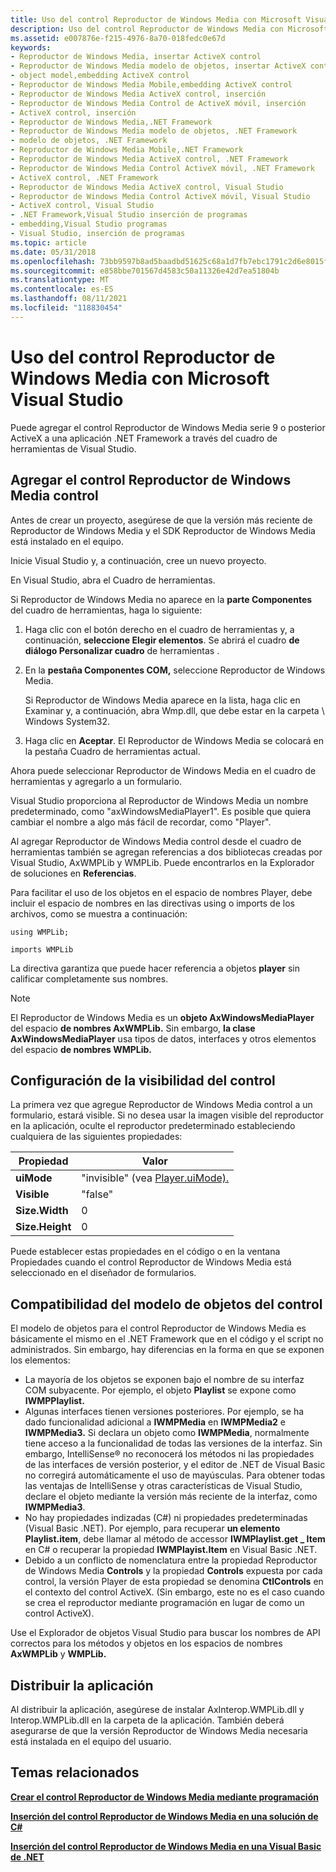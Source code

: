 ```yaml
---
title: Uso del control Reproductor de Windows Media con Microsoft Visual Studio
description: Uso del control Reproductor de Windows Media con Microsoft Visual Studio
ms.assetid: e007876e-f215-4976-8a70-018fedc0e67d
keywords:
- Reproductor de Windows Media, insertar ActiveX control
- Reproductor de Windows Media modelo de objetos, insertar ActiveX control
- object model,embedding ActiveX control
- Reproductor de Windows Media Mobile,embedding ActiveX control
- Reproductor de Windows Media ActiveX control, inserción
- Reproductor de Windows Media Control de ActiveX móvil, inserción
- ActiveX control, inserción
- Reproductor de Windows Media,.NET Framework
- Reproductor de Windows Media modelo de objetos, .NET Framework
- modelo de objetos, .NET Framework
- Reproductor de Windows Media Mobile,.NET Framework
- Reproductor de Windows Media ActiveX control, .NET Framework
- Reproductor de Windows Media Control ActiveX móvil, .NET Framework
- ActiveX control, .NET Framework
- Reproductor de Windows Media ActiveX control, Visual Studio
- Reproductor de Windows Media Control ActiveX móvil, Visual Studio
- ActiveX control, Visual Studio
- .NET Framework,Visual Studio inserción de programas
- embedding,Visual Studio programas
- Visual Studio, inserción de programas
ms.topic: article
ms.date: 05/31/2018
ms.openlocfilehash: 73bb9597b8ad5baadbd51625c68a1d7fb7ebc1791c2d6e8015fb79ba2cab3be6
ms.sourcegitcommit: e858bbe701567d4583c50a11326e42d7ea51804b
ms.translationtype: MT
ms.contentlocale: es-ES
ms.lasthandoff: 08/11/2021
ms.locfileid: "118830454"
---
```

# <a name="using-the-windows-media-player-control-with-microsoft-visual-studio"></a>Uso del control Reproductor de Windows Media con Microsoft Visual Studio

Puede agregar el control Reproductor de Windows Media serie 9 o posterior ActiveX a una aplicación .NET Framework a través del cuadro de herramientas de Visual Studio.

## <a name="adding-the-windows-media-player-control"></a>Agregar el control Reproductor de Windows Media control

Antes de crear un proyecto, asegúrese de que la versión más reciente de Reproductor de Windows Media y el SDK Reproductor de Windows Media está instalado en el equipo.

Inicie Visual Studio y, a continuación, cree un nuevo proyecto.

En Visual Studio, abra el Cuadro de herramientas.

Si Reproductor de Windows Media no aparece en la **parte Componentes** del cuadro de herramientas, haga lo siguiente:

1.  Haga clic con el botón derecho en el cuadro de herramientas y, a continuación, **seleccione Elegir elementos**. Se abrirá el cuadro **de diálogo Personalizar cuadro** de herramientas .
2.  En la **pestaña Componentes COM,** seleccione Reproductor de Windows Media.

    Si Reproductor de Windows Media aparece en la lista, haga clic en Examinar y, a continuación, abra Wmp.dll, que debe estar en la carpeta \\ Windows System32.

3.  Haga clic en **Aceptar**. El Reproductor de Windows Media se colocará en la pestaña Cuadro de herramientas actual.

Ahora puede seleccionar Reproductor de Windows Media en el cuadro de herramientas y agregarlo a un formulario.

Visual Studio proporciona al Reproductor de Windows Media un nombre predeterminado, como "axWindowsMediaPlayer1". Es posible que quiera cambiar el nombre a algo más fácil de recordar, como "Player".

Al agregar Reproductor de Windows Media control desde el cuadro de herramientas también se agregan referencias a dos bibliotecas creadas por Visual Studio, AxWMPLib y WMPLib. Puede encontrarlos en la Explorador de soluciones en **Referencias**.

Para facilitar el uso de los objetos en el espacio de nombres Player, debe incluir el espacio de nombres en las directivas using o imports de los archivos, como se muestra a continuación:


```Csharp
using WMPLib;
```




```VB
imports WMPLib

```



La directiva garantiza que puede hacer referencia a objetos **player** sin calificar completamente sus nombres.

> [!Note]  
> El Reproductor de Windows Media es un **objeto AxWindowsMediaPlayer** del espacio **de nombres AxWMPLib.** Sin embargo, **la clase AxWindowsMediaPlayer** usa tipos de datos, interfaces y otros elementos del espacio **de nombres WMPLib.**

 

## <a name="configuring-visibility-of-the-control"></a>Configuración de la visibilidad del control

La primera vez que agregue Reproductor de Windows Media control a un formulario, estará visible. Si no desea usar la imagen visible del reproductor en la aplicación, oculte el reproductor predeterminado estableciendo cualquiera de las siguientes propiedades:



| Propiedad        | Valor                                                 |
|-----------------|-------------------------------------------------------|
| **uiMode**      | "invisible" (vea [Player.uiMode).](player-uimode.md) |
| **Visible**     | "false"                                               |
| **Size.Width**  | 0                                                     |
| **Size.Height** | 0                                                     |



 

Puede establecer estas propiedades en el  código o en la ventana Propiedades cuando el control Reproductor de Windows Media está seleccionado en el diseñador de formularios.

## <a name="object-model-compatibility-of-the-control"></a>Compatibilidad del modelo de objetos del control

El modelo de objetos para el control Reproductor de Windows Media es básicamente el mismo en el .NET Framework que en el código y el script no administrados. Sin embargo, hay diferencias en la forma en que se exponen los elementos:

-   La mayoría de los objetos se exponen bajo el nombre de su interfaz COM subyacente. Por ejemplo, el objeto **Playlist** se expone como **IWMPPlaylist.**
-   Algunas interfaces tienen versiones posteriores. Por ejemplo, se ha dado funcionalidad adicional a **IWMPMedia** en **IWMPMedia2** e **IWMPMedia3.** Si declara un objeto como **IWMPMedia**, normalmente tiene acceso a la funcionalidad de todas las versiones de la interfaz. Sin embargo, IntelliSense® no reconocerá los métodos ni las propiedades de las interfaces de versión posterior, y el editor de .NET de Visual Basic no corregirá automáticamente el uso de mayúsculas. Para obtener todas las ventajas de IntelliSense y otras características de Visual Studio, declare el objeto mediante la versión más reciente de la interfaz, como **IWMPMedia3**.
-   No hay propiedades indizadas (C#) ni propiedades predeterminadas (Visual Basic .NET). Por ejemplo, para recuperar **un elemento Playlist.item**, debe llamar al método de accessor **IWMPlaylist.get \_ Item** en C# o recuperar la propiedad **IWMPlayist.Item** en Visual Basic .NET.
-   Debido a un conflicto de nomenclatura entre la propiedad Reproductor de Windows Media **Controls** y la propiedad **Controls** expuesta por cada control, la versión Player de esta propiedad se denomina **CtlControls** en el contexto del control ActiveX. (Sin embargo, este no es el caso cuando se crea el reproductor mediante programación en lugar de como un control ActiveX).

Use el Explorador de objetos Visual Studio para buscar los nombres de API correctos para los métodos y objetos en los espacios de nombres **AxWMPLib** y **WMPLib.**

## <a name="distributing-your-application"></a>Distribuir la aplicación

Al distribuir la aplicación, asegúrese de instalar AxInterop.WMPLib.dll y Interop.WMPLib.dll en la carpeta de la aplicación. También deberá asegurarse de que la versión Reproductor de Windows Media necesaria está instalada en el equipo del usuario.

## <a name="related-topics"></a>Temas relacionados

<dl> <dt>

[**Crear el control Reproductor de Windows Media mediante programación**](creating-the-windows-media-player-control-programmatically.md)
</dt> <dt>

[**Inserción del control Reproductor de Windows Media en una solución de C#**](embedding-the-windows-media-player-control-in-a-c--solution.md)
</dt> <dt>

[**Inserción del control Reproductor de Windows Media en una Visual Basic de .NET**](embedding-the-windows-media-player-control-in-a-visual-basic--net-solution.md)
</dt> </dl>

 

 




